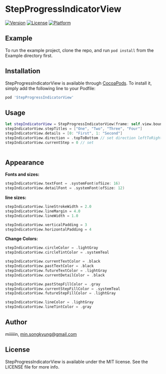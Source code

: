 # StepProgressIndicatorView

[![Version](https://img.shields.io/badge/swift-5.0-red.svg)](https://cocoapods.org/pods/StepProgressIndicatorView)
[![License][license-image]][license-url]
[![Platform](https://img.shields.io/cocoapods/p/StepProgressIndicatorView.svg?style=flat)](https://cocoapods.org/pods/StepProgressIndicatorView)

[license-image]: https://img.shields.io/badge/License-MIT-blue.svg
[license-url]: LICENSE


## Example

To run the example project, clone the repo, and run `pod install` from the Example directory first.


## Installation

StepProgressIndicatorView is available through [CocoaPods](https://cocoapods.org). To install
it, simply add the following line to your Podfile:

```ruby
pod 'StepProgressIndicatorView'
```


## Usage

```swift
let stepIndicatorView = StepProgressIndicatorView(frame: self.view.bounds)
stepIndicatorView.stepTitles = ["One", "Two", "Three", "Four"]
stepIndicatorView.details = [0: "First", 1: "Second"]
stepIndicatorView.direction = .topToBottom // set direction leftToRight, topToBottom ...
stepIndicatorView.currentStep = 0 // set 
        
```

## Appearance

**Fonts and sizes:**

```swift
stepIndicatorView.textFont = .systemFont(ofSize: 16)
stepIndicatorView.detailFont = .systemFont(ofSize: 12)    
```


**line sizes:**

```swift
stepIndicatorView.lineStrokeWidth = 2.0
stepIndicatorView.lineMargin = 4.0
stepIndicatorView.lineWidth = 1.0

stepIndicatorView.verticalPadding = 3
stepIndicatorView.horizontalPadding = 4
```

**Change Colors:**

```swift
stepIndicatorView.circleColor = .lightGray
stepIndicatorView.circleTintColor = .systemTeal

stepIndicatorView.currentTextColor = .black
stepIndicatorView.pastTextColor = .black
stepIndicatorView.futureTextColor = .lightGray
stepIndicatorView.currentDetailColor = .black

stepIndicatorView.pastStepFillColor = .gray
stepIndicatorView.currentStepFillColor = .systemTeal
stepIndicatorView.futureStepFillColor = .lightGray

stepIndicatorView.lineColor = .lightGray
stepIndicatorView.lineTintColor = .gray
```

## Author

miiiiiin, min.songkyung@gmail.com

## License

StepProgressIndicatorView is available under the MIT license. See the LICENSE file for more info.
